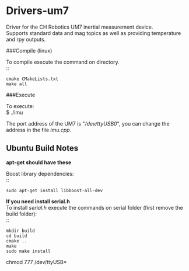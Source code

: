 Drivers-um7
===========

Driver for the CH Robotics UM7 inertial measurement device.  
Supports standard data and mag topics as well as providing temperature and rpy outputs.

###Compile (linux)

To compile execute the command on directory.   
::

    cmake CMakeLists.txt  
    make all

###Execute

To execute:  
    $ ./imu

The port address of the UM7 is "*/dev/ttyUSB0*", you can change the address in the file *imu.cpp*.

Ubuntu Build Notes
------------------
**apt-get should have these**

Boost library dependencies:  
::

    sudo apt-get install libboost-all-dev


**If you need install serial.h**  
    To install *serial.h* execute the commands on serial folder (first remove the build folder):  
::

    mkdir build  
    cd build  
    cmake ..  
    make  
    sudo make install  

chmod 777 /dev/ttyUSB*
